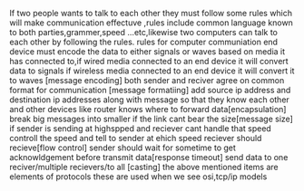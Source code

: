 If two people wants to talk to each other they must follow some rules which will make  communication  effectuve ,rules include  common language known to both parties,grammer,speed ...etc,likewise two computers can talk to each other by following the rules.
rules for computer communiation
end device must encode the data to either signals or waves based on media it has connected to,if wired media connected to an end device it will convert data to signals if wireless media connected to an end device it will convert it to waves [message encoding]
both sender and reciver agree on common format for communication [message formatiing]
add source ip address and destination ip addresses along with message so that they know each other and other devices like router knows where to forward data[encapsulation]
break big messages into smaller if the  link cant bear the size[message size]
if sender is sending at highspped and reciever cant handle that speed controll the speed and tell to sender at ehich speed reciever should recieve[flow control]
sender should wait for sometime to get acknowldgement before transmit data[response timeout]
send data to one reciver/multiple recievers/to all [casting]
the above mentioned items are elements of protocols  these are used when we see osi,tcp/ip models



